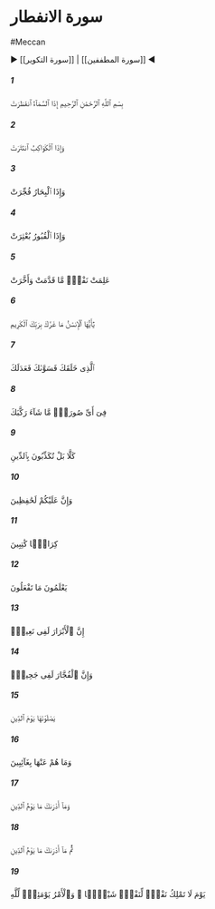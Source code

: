 # سورة الانفطار
#Meccan
▶ [[سورة التكوير]] | [[سورة المطففين]] ◀
##### 1
<span class="ayah hovertext" data-hover="When the Sky is cleft asunder;">بِسْمِ ٱللَّهِ ٱلرَّحْمَٰنِ ٱلرَّحِيمِ إِذَا ٱلسَّمَآءُ ٱنفَطَرَتْ</span>
##### 2
<span class="ayah hovertext" data-hover="When the Stars are scattered;">وَإِذَا ٱلْكَوَاكِبُ ٱنتَثَرَتْ</span>
##### 3
<span class="ayah hovertext" data-hover="When the Oceans are suffered to burst forth;">وَإِذَا ٱلْبِحَارُ فُجِّرَتْ</span>
##### 4
<span class="ayah hovertext" data-hover="And when the Graves are turned upside down;-">وَإِذَا ٱلْقُبُورُ بُعْثِرَتْ</span>
##### 5
<span class="ayah hovertext" data-hover="(Then) shall each soul know what it hath sent forward and (what it hath) kept back.">عَلِمَتْ نَفْسٌۭ مَّا قَدَّمَتْ وَأَخَّرَتْ</span>
##### 6
<span class="ayah hovertext" data-hover="O man! What has seduced thee from thy Lord Most Beneficent?-">يَٰٓأَيُّهَا ٱلْإِنسَٰنُ مَا غَرَّكَ بِرَبِّكَ ٱلْكَرِيمِ</span>
##### 7
<span class="ayah hovertext" data-hover="Him Who created thee. Fashioned thee in due proportion, and gave thee a just bias;">ٱلَّذِى خَلَقَكَ فَسَوَّىٰكَ فَعَدَلَكَ</span>
##### 8
<span class="ayah hovertext" data-hover="In whatever Form He wills, does He put thee together.">فِىٓ أَىِّ صُورَةٍۢ مَّا شَآءَ رَكَّبَكَ</span>
##### 9
<span class="ayah hovertext" data-hover="Nay! But ye do reject Right and Judgment!">كَلَّا بَلْ تُكَذِّبُونَ بِٱلدِّينِ</span>
##### 10
<span class="ayah hovertext" data-hover="But verily over you (are appointed angels) to protect you,-">وَإِنَّ عَلَيْكُمْ لَحَٰفِظِينَ</span>
##### 11
<span class="ayah hovertext" data-hover="Kind and honourable,- Writing down (your deeds):">كِرَامًۭا كَٰتِبِينَ</span>
##### 12
<span class="ayah hovertext" data-hover="They know (and understand) all that ye do.">يَعْلَمُونَ مَا تَفْعَلُونَ</span>
##### 13
<span class="ayah hovertext" data-hover="As for the Righteous, they will be in bliss;">إِنَّ ٱلْأَبْرَارَ لَفِى نَعِيمٍۢ</span>
##### 14
<span class="ayah hovertext" data-hover="And the Wicked - they will be in the Fire,">وَإِنَّ ٱلْفُجَّارَ لَفِى جَحِيمٍۢ</span>
##### 15
<span class="ayah hovertext" data-hover="Which they will enter on the Day of Judgment,">يَصْلَوْنَهَا يَوْمَ ٱلدِّينِ</span>
##### 16
<span class="ayah hovertext" data-hover="And they will not be able to keep away therefrom.">وَمَا هُمْ عَنْهَا بِغَآئِبِينَ</span>
##### 17
<span class="ayah hovertext" data-hover="And what will explain to thee what the Day of Judgment is?">وَمَآ أَدْرَىٰكَ مَا يَوْمُ ٱلدِّينِ</span>
##### 18
<span class="ayah hovertext" data-hover="Again, what will explain to thee what the Day of Judgment is?">ثُمَّ مَآ أَدْرَىٰكَ مَا يَوْمُ ٱلدِّينِ</span>
##### 19
<span class="ayah hovertext" data-hover="(It will be) the Day when no soul shall have power (to do) aught for another: For the command, that Day, will be (wholly) with Allah.">يَوْمَ لَا تَمْلِكُ نَفْسٌۭ لِّنَفْسٍۢ شَيْـًۭٔا ۖ وَٱلْأَمْرُ يَوْمَئِذٍۢ لِّلَّهِ</span>
